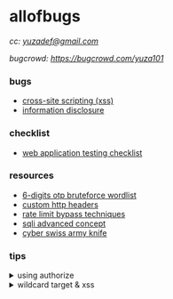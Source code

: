 # allofbugs

*cc: yuzadef@gmail.com*

*bugcrowd: https://bugcrowd.com/yuza101*

### bugs
- [cross-site scripting (xss)](https://github.com/yuzadef/allofbugs/blob/main/xss.md)
- [information disclosure](https://github.com/yuzadef/allofbugs/blob/main/information-disclosure.md)

### checklist
- [web application testing checklist](https://github.com/yuzadef/allofbugs/blob/main/checklist.md)

### resources
- [6-digits otp bruteforce wordlist](https://raw.githubusercontent.com/indahud/otp-wordlist/master/6_digit_mix.txt)
- [custom http headers](https://gist.githubusercontent.com/kaimi-/6b3c99538dce9e3d29ad647b325007c1/raw/921b0dd64e01c31106ece6087a3582e2d6fc6bc2/gistfile1.txt)
- [rate limit bypass techniques](https://medium.com/@raxomara/bypassing-rate-limits-all-known-techniques-25891bb5ca59)
- [sqli advanced concept](https://johnermac.github.io/notes/ewptx/sqli/)
- [cyber swiss army knife](https://gchq.github.io/CyberChef/)

### tips
<details>
  <summary>using authorize</summary>
  
1. configuration tab, add lower privilege users cookie in the temporary header section.
  
2. interceptions filters, add in-scope items only.
  
3. browse the app using higher privilege user.

4. check for bypassed!
  
5. verify manually.
</details>

<details>
  <summary>wildcard target & xss</summary>

1. subfinder -dL domain.txt -o sub1.txt

2. cat domain.txt | assetfinder --subs-only | tee -a sub2.txt

3. cat sub1.txt sub2.txt > subdomains.txt

4. cat subdomains.txt | anew >> final_subs.txt

5. cat final_subs.txt | httpx -o alive_subs.txt

6. cat alive_subs.txt | waybackurls >> urls1.txt

7. cat alive_subs.txt | gau >> urls2.txt

8. katana -list alive_subs.txt -o urls3.txt

9. cat urls1.txt urls2.txt urls3.txt >> all_urls.txt

10. cat all_urls.txt | uro >> final_urls.txt

11. cat final_urls.txt | gf xss >> xss.txt

12. cat xss.txt | kxss
</details>